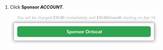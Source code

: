 1. Click **Sponsor _ACCOUNT_**. ![Schaltfläche „Sponsor“ (Unterstützen)](/assets/images/help/sponsors/sponsor-developer-button.png)
